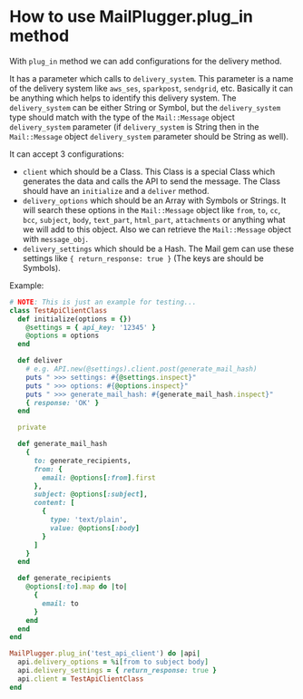 # How to use MailPlugger.plug_in method

With `plug_in` method we can add configurations for the delivery method.

It has a parameter which calls to `delivery_system`. This parameter is a name of the delivery system like `aws_ses`, `sparkpost`, `sendgrid`, etc. Basically it can be anything which helps to identify this delivery system. The `delivery_system` can be either String or Symbol, but the `delivery_system` type should match with the type of the `Mail::Message` object `delivery_system` parameter (if `delivery_system` is String then in the `Mail::Message` object `delivery_system` parameter should be String as well).

It can accept 3 configurations:
- `client` which should be a Class. This Class is a special Class which generates the data and calls the API to send the message. The Class should have an `initialize` and a `deliver` method.
- `delivery_options` which should be an Array with Symbols or Strings. It will search these options in the `Mail::Message` object like `from`, `to`, `cc`, `bcc`, `subject`, `body`, `text_part`, `html_part`, `attachments` or anything what we will add to this object. Also we can retrieve the `Mail::Message` object with `message_obj`.
- `delivery_settings` which should be a Hash. The Mail gem can use these settings like `{ return_response: true }` (The keys are should be Symbols).

Example:

```ruby
# NOTE: This is just an example for testing...
class TestApiClientClass
  def initialize(options = {})
    @settings = { api_key: '12345' }
    @options = options
  end

  def deliver
    # e.g. API.new(@settings).client.post(generate_mail_hash)
    puts " >>> settings: #{@settings.inspect}"
    puts " >>> options: #{@options.inspect}"
    puts " >>> generate_mail_hash: #{generate_mail_hash.inspect}"
    { response: 'OK' }
  end

  private

  def generate_mail_hash
    {
      to: generate_recipients,
      from: {
        email: @options[:from].first
      },
      subject: @options[:subject],
      content: [
        {
          type: 'text/plain',
          value: @options[:body]
        }
      ]
    }
  end

  def generate_recipients
    @options[:to].map do |to|
      {
        email: to
      }
    end
  end
end

MailPlugger.plug_in('test_api_client') do |api|
  api.delivery_options = %i[from to subject body]
  api.delivery_settings = { return_response: true }
  api.client = TestApiClientClass
end
```
